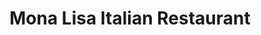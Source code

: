 ---
title: "Mona Lisa Italian Restaurant"
address: "16A D'Olier Street,, Dublin city centre, Co. Dublin, Dublin 2"
tel: "+353 (0)16 77 0499"
county: "Dublin"
category: "Italian Restaurants"
type: "Content"
lat: "53.34598922729492"
lng: "-6.257900238037109"
---